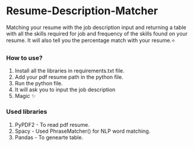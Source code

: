 # Resume-Description-Matcher 

Matching your resume with the job description input and returning a table with all the skills required for job and frequency of the skills found on your resume. It will also tell you the percentage match with your resume.⭐️

### How to use?

1. Install all the libraries in requirements.txt file.
2. Add your pdf resume path in the python file.
3. Run the python file.
4. It will ask you to input the job description
5. Magic ✨

### Used libraries

1. PyPDF2 - To read pdf resume.
2. Spacy - Used PhraseMatcher() for NLP word matching.
3. Pandas - To genearte table.
